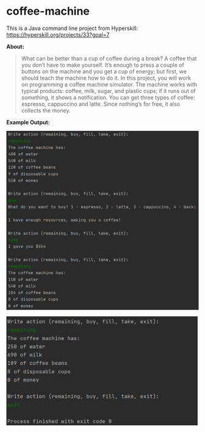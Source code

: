 # coffee-machine
This is a Java command line project from Hyperskill: https://hyperskill.org/projects/33?goal=7

**About:** 
> What can be better than a cup of coffee during a break? A coffee that you don’t have to make yourself. It’s enough to press a couple  of buttons on the machine and you get a cup of energy; but first, we should teach the machine how to do it. In this project, you will work on programming a coffee machine simulator. The machine works with typical products: coffee, milk, sugar, and plastic cups; if it runs out of something, it shows a notification. You can get three types of coffee: espresso, cappuccino and latte. Since nothing’s for free, it also collects the money.

**Example Output:**

![Output 1](https://github.com/WuttsOnSecond/coffee-machine/blob/media/Output1.png)

![Output 2](https://github.com/WuttsOnSecond/coffee-machine/blob/media/Output2.png)





